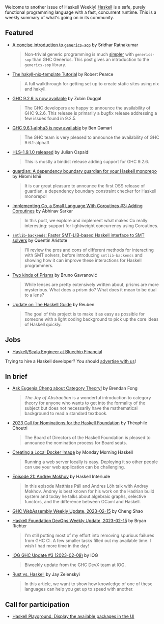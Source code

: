 Welcome to another issue of Haskell Weekly!
[Haskell](https://www.haskell.org) is a safe, purely functional programming language with a fast, concurrent runtime.
This is a weekly summary of what's going on in its community.

## Featured

- [A concise introduction to `generics-sop`](https://srid.ca/generics-sop-intro) by Sridhar Ratnakumar
  > Non-trivial generic programming is much [simpler](https://www.infoq.com/presentations/Simple-Made-Easy/) with `generics-sop` than GHC Generics. This post gives an introduction to the `generics-sop` library.

- [The hakyll-nix-template Tutorial](https://robertwpearce.com/the-hakyll-nix-template-tutorial.html) by Robert Pearce
  > A full walkthrough for getting set up to create static sites using nix and hakyll.

- [GHC 9.2.6 is now available](https://discourse.haskell.org/t/ghc-9-2-6-is-now-available/5782?u=taylorfausak) by Zubin Duggal
  > The GHC developers are happy to announce the availability of GHC 9.2.6. This release is primarily a bugfix release addressing a few issues found in 9.2.5.

- [GHC 9.6.1-alpha3 is now available](https://discourse.haskell.org/t/ghc-9-6-1-alpha3-is-now-available/5807?u=taylorfausak) by Ben Gamari
  > The GHC team is very pleased to announce the availability of GHC 9.6.1-alpha3.

- [HLS-1.9.1.0 released](https://discourse.haskell.org/t/ann-hls-1-9-1-0-released/5808?u=taylorfausak) by Julian Ospald
  > This is mostly a bindist release adding support for GHC 9.2.6.

- [guardian: A dependency boundary guardian for your Haskell monorepo](https://discourse.haskell.org/t/ann-guardian-0-4-0-0-a-dependency-boundary-guardian-for-your-haskell-monorepo-to-keep-dependency-sane-and-clean/5800?u=taylorfausak) by Hiromi Ishii
  > It is our great pleasure to announce the first OSS release of guardian, a dependency boundary constraint checker for Haskell monorepo!

- [Implementing Co, a Small Language With Coroutines #3: Adding Coroutines](https://abhinavsarkar.net/posts/implementing-co-3/) by Abhinav Sarkar
  > In this post, we explore and implement what makes Co really interesting: support for lightweight concurrency using Coroutines.

- [`smtlib-backends`: Faster SMT-LIB-based Haskell interface to SMT solvers](https://www.tweag.io/blog/2023-02-14-smtlib-backends/) by Quentin Aristote
  > I'll review the pros and cons of different methods for interacting with SMT solvers, before introducing `smtlib-backends` and showing how it can improve these interactions for Haskell programmers.

- [Two kinds of Prisms](https://www.brunogavranovic.com/posts/2023-02-12-two-kinds-of-prisms.html) by Bruno Gavranović
  > While lenses are pretty extensively written about, prisms are more mysterious. What does a prism do? What does it mean to be dual to a lens?

- [Update on The Haskell Guide](https://np.reddit.com/r/haskell/comments/112h810/update_on_the_haskell_guide/) by Reuben
  > The goal of this project is to make it as easy as possible for someone with a light coding background to pick up the core ideas of Haskell quickly.

## Jobs

- [Haskell/Scala Engineer at Bluechip Financial](https://apply.workable.com/bluechip-financial/j/7F9280309E/)

Trying to hire a Haskell developer?
You should [advertise with us](https://haskellweekly.news/advertising.html)!

## In brief

- [Ask Eugenia Cheng about Category Theory!](https://topos.site/blog/2023/02/ask-eugenia-cheng-about-category-theory/) by Brendan Fong
  > *The Joy of Abstraction* is a wonderful introduction to category theory for anyone who wants to get into the formality of the subject but does not necessarily have the mathematical background to read a standard textbook.

- [2023 Call for Nominations for the Haskell Foundation](https://discourse.haskell.org/t/2023-call-for-nominations-for-the-haskell-foundation/5803?u=taylorfausak) by Théophile Choutri
  > The Board of Directors of the Haskell Foundation is pleased to announce the nomination process for Board seats.

- [Creating a Local Docker Image](https://mmhaskell.com/blog/2023/2/13/creating-a-local-docker-image) by Monday Morning Haskell
  > Running a web server locally is easy. Deploying it so other people can use your web application can be challenging.

- [Episode 21: Andrey Mokhov](https://haskell.foundation/podcast/21/) by Haskell Interlude
  > In this episode Matthías Páll and Andres Löh talk with Andrey Mokhov. Andrey is best known for his work on the Hadrian build system and today he talks about algebraic graphs, selective functors, and the difference between OCaml and Haskell.

- [GHC WebAssembly Weekly Update, 2023-02-15](https://discourse.haskell.org/t/ghc-webassembly-weekly-update-2023-02-15/5813?u=taylorfausak) by Cheng Shao

- [Haskell Foundation DevOps Weekly Update, 2023-02-15](https://discourse.haskell.org/t/haskell-foundation-devops-weekly-update-2023-02-15/5810?u=taylorfausak) by Bryan Richter
  > I'm still putting most of my effort into removing spurious failures from GHC CI. A few smaller tasks filled out my available time. I wish I had more time in the day!

- [IOG GHC Update #3 (2023-02-09)](https://engineering.iog.io/2023-02-09-ghc-update/) by IOG
  > Biweekly update from the GHC DevX team at IOG.

- [Rust vs. Haskell](https://serokell.io/blog/rust-vs-haskell) by Jay Zelenskyi
  > In this article, we want to show how knowledge of one of these languages can help you get up to speed with another.

## Call for participation

- [Haskell Playground: Display the available packages in the UI](https://github.com/tomsmeding/play-haskell/issues/17)

